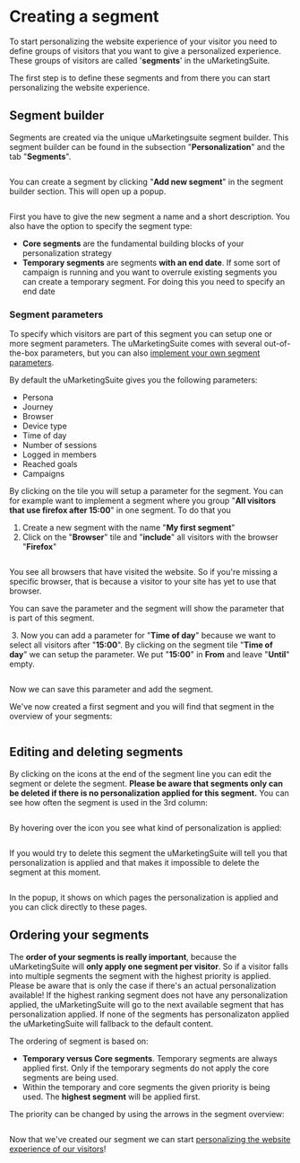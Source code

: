 # Creating a segment

To start personalizing the website experience of your visitor you need to define groups of visitors that you want to give a personalized experience. These groups of visitors are called '**segments**' in the uMarketingSuite.

The first step is to define these segments and from there you can start personalizing the website experience.

## Segment builder

Segments are created via the unique uMarketingsuite segment builder. This segment builder can be found in the subsection "**Personalization**" and the tab "**Segments**".

![]()

You can create a segment by clicking "**Add new segment**" in the segment builder section. This will open up a popup.

![]()

First you have to give the new segment a name and a short description. You also have the option to specify the segment type:

- **Core segments** are the fundamental building blocks of your personalization strategy
- **Temporary segments** are segments **with an end date**. If some sort of campaign is running and you want to overrule existing segments  you can create a temporary segment. For doing this you need to specify an end date

### Segment parameters

To specify which visitors are part of this segment you can setup one or more segment parameters. The uMarketingSuite comes with several out-of-the-box parameters, but you can also [implement your own segment parameters](/personalization/extending-personalization/implement-your-own-segment-parameters/).

By default the uMarketingSuite gives you the following parameters:

- Persona
- Journey
- Browser
- Device type
- Time of day
- Number of sessions
- Logged in members
- Reached goals
- Campaigns

By clicking on the tile you will setup a parameter for the segment. You can for example want to implement a segment where you group "**All visitors that use firefox after 15:00**" in one segment. To do that you

1. Create a new segment with the name "**My first segment**"
2. Click on the "**Browser**" tile and "**include**" all visitors with the browser "**Firefox**"  
  
![]()  
  
You see all browsers that have visited the website. So if you're missing a specific browser, that is because a visitor to your site has yet to use that browser.  
  
You can save the parameter and the segment will show the parameter that is part of this segment.  
  
![]()
3. Now you can add a parameter for "**Time of day**" because we want to select all visitors after "**15:00**". By clicking on the segment tile "**Time of day**" we can setup the parameter. We put "**15:00**" in **From** and leave "**Until**" empty.  
  
![]()

Now we can save this parameter and add the segment.

We've now created a first segment and you will find that segment in the overview of your segments:

![]()

## Editing and deleting segments

By clicking on the icons at the end of the segment line you can edit the segment or delete the segment. **Please be aware that segments only can be deleted if there is no personalization applied for this segment.** You can see how often the segment is used in the 3rd column:

![]()

By hovering over the icon you see what kind of personalization is applied:

![]()

If you would try to delete this segment the uMarketingSuite will tell you that personalization is applied and that makes it impossible to delete the segment at this moment.

![]()

In the popup, it shows on which pages the personalization is applied and you can click directly to these pages.

## Ordering your segments

The **order of your segments is really important**, because the uMarketingSuite will **only apply one segment per visitor**. So if a visitor falls into multiple segments the segment with the highest priority is applied. Please be aware that is only the case if there's an actual personalization available! If the highest ranking segment does not have any personalization applied, the uMarketingSuite will go to the next available segment that has personalization applied. If none of the segments has personalizaton applied the uMarketingSuite will fallback to the default content.

The ordering of segment is based on:

- **Temporary versus Core segments**. Temporary segments are always applied first. Only if the temporary segments do not apply the core segments are being used.
- Within the temporary and core segments the given priority is being used. The **highest segment** will be applied first.

The priority can be changed by using the arrows in the segment overview:

![]()

Now that we've created our segment we can start [personalizing the website experience of our visitors](/personalization/setting-up-personalization/)!